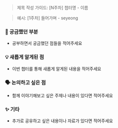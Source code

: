 > 제목 작성 가이드: [N주차] 챕터명 - 이름

> 예시: [1주차] 들어가며 - seyeong

### 🤔 궁금했던 부분

- 공부하면서 궁금했던 점들을 적어주세요

### 💡 새롭게 알게된 점

- 이번 챕터를 통해 새롭게 알게된 내용을 적어주세요

### 🗣 논의하고 싶은 점

- 함께 이야기해보고 싶은 주제나 내용이 있다면 적어주세요

### ✨ 기타

- 추가로 공유하고 싶은 내용이나 자료가 있다면 적어주세요
